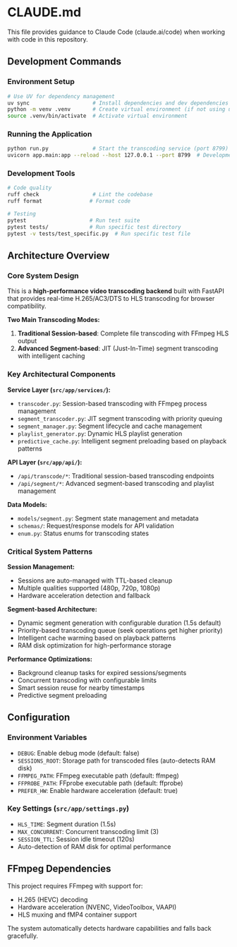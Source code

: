 # CLAUDE.md

This file provides guidance to Claude Code (claude.ai/code) when working with code in this repository.

## Development Commands

### Environment Setup
```bash
# Use UV for dependency management
uv sync                    # Install dependencies and dev dependencies
python -m venv .venv       # Create virtual environment (if not using uv)
source .venv/bin/activate  # Activate virtual environment
```

### Running the Application
```bash
python run.py              # Start the transcoding service (port 8799)
uvicorn app.main:app --reload --host 127.0.0.1 --port 8799  # Development mode
```

### Development Tools
```bash
# Code quality
ruff check                 # Lint the codebase
ruff format               # Format code

# Testing
pytest                    # Run test suite
pytest tests/             # Run specific test directory
pytest -v tests/test_specific.py  # Run specific test file
```

## Architecture Overview

### Core System Design
This is a **high-performance video transcoding backend** built with FastAPI that provides real-time H.265/AC3/DTS to HLS transcoding for browser compatibility.

**Two Main Transcoding Modes:**
1. **Traditional Session-based**: Complete file transcoding with FFmpeg HLS output
2. **Advanced Segment-based**: JIT (Just-In-Time) segment transcoding with intelligent caching

### Key Architectural Components

**Service Layer (`src/app/services/`):**
- `transcoder.py`: Session-based transcoding with FFmpeg process management
- `segment_transcoder.py`: JIT segment transcoding with priority queuing
- `segment_manager.py`: Segment lifecycle and cache management
- `playlist_generator.py`: Dynamic HLS playlist generation
- `predictive_cache.py`: Intelligent segment preloading based on playback patterns

**API Layer (`src/app/api/`):**
- `/api/transcode/*`: Traditional session-based transcoding endpoints
- `/api/segment/*`: Advanced segment-based transcoding and playlist management

**Data Models:**
- `models/segment.py`: Segment state management and metadata
- `schemas/`: Request/response models for API validation
- `enum.py`: Status enums for transcoding states

### Critical System Patterns

**Session Management:**
- Sessions are auto-managed with TTL-based cleanup
- Multiple qualities supported (480p, 720p, 1080p)
- Hardware acceleration detection and fallback

**Segment-based Architecture:**
- Dynamic segment generation with configurable duration (1.5s default)
- Priority-based transcoding queue (seek operations get higher priority)
- Intelligent cache warming based on playback patterns
- RAM disk optimization for high-performance storage

**Performance Optimizations:**
- Background cleanup tasks for expired sessions/segments
- Concurrent transcoding with configurable limits
- Smart session reuse for nearby timestamps
- Predictive segment preloading

## Configuration

### Environment Variables
- `DEBUG`: Enable debug mode (default: false)
- `SESSIONS_ROOT`: Storage path for transcoded files (auto-detects RAM disk)
- `FFMPEG_PATH`: FFmpeg executable path (default: ffmpeg)
- `FFPROBE_PATH`: FFprobe executable path (default: ffprobe)
- `PREFER_HW`: Enable hardware acceleration (default: true)

### Key Settings (`src/app/settings.py`)
- `HLS_TIME`: Segment duration (1.5s)
- `MAX_CONCURRENT`: Concurrent transcoding limit (3)
- `SESSION_TTL`: Session idle timeout (120s)
- Auto-detection of RAM disk for optimal performance

## FFmpeg Dependencies

This project requires FFmpeg with support for:
- H.265 (HEVC) decoding
- Hardware acceleration (NVENC, VideoToolbox, VAAPI)
- HLS muxing and fMP4 container support

The system automatically detects hardware capabilities and falls back gracefully.